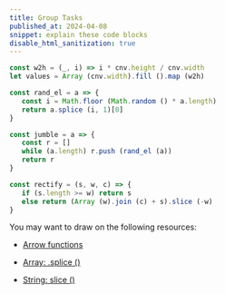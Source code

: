 ```yaml
---
title: Group Tasks
published_at: 2024-04-08
snippet: explain these code blocks
disable_html_sanitization: true
---
```


```js
const w2h = (_, i) => i * cnv.height / cnv.width
let values = Array (cnv.width).fill ().map (w2h)
```

```js
const rand_el = a => {
   const i = Math.floor (Math.random () * a.length)
   return a.splice (i, 1)[0]
}
```

```js
const jumble = a => {
   const r = []
   while (a.length) r.push (rand_el (a))
   return r
}
```

```js
const rectify = (s, w, c) => {
   if (s.length >= w) return s
   else return (Array (w).join (c) + s).slice (-w)
}
```


You may want to draw on the following resources:
- [Arrow functions](https://developer.mozilla.org/en-US/docs/Web/JavaScript/Reference/Functions/Arrow_functions)
- [Array: .splice ()](https://developer.mozilla.org/en-US/docs/Web/JavaScript/Reference/Global_Objects/Array/splice)

- [String: slice ()](https://developer.mozilla.org/en-US/docs/Web/JavaScript/Reference/Global_Objects/String/slice)